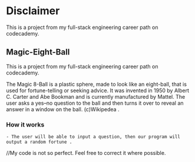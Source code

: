 # Disclaimer

This is a project from my full-stack engineering career path on codecademy.

## Magic-Eight-Ball

This is a project from my full-stack engineering career path on codecademy.

The Magic 8-Ball is a plastic sphere, made to look like an eight-ball, that is used for fortune-telling or seeking advice. It was invented in 1950 by Albert C. Carter and Abe Bookman and is currently manufactured by Mattel. The user asks a yes–no question to the ball and then turns it over to reveal an answer in a window on the ball. (c)Wikipedea .

### How it works

    - The user will be able to input a question, then our program will output a random fortune .

//My code is not so perfect. Feel free to correct it where possible.
